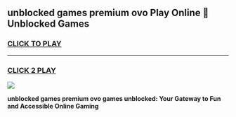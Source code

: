 
## unblocked games premium ovo Play Online 👋 Unblocked Games
<h3>
<a href="https://premium.freeplayer.one?title=unblocked_games_premium_ovo&ref=19F">CLICK TO PLAY</a></h3>
<hr>

<h3>
<a href="https://premium.freeplayer.one?title=unblocked_games_premium_ovo&ref=19F">CLICK 2 PLAY</a>
  
</h3>

<a href="https://premium.freeplayer.one?title=unblocked_games_premium_ovo&ref=19F"><img src="https://clearcache.store/games.png"></a>


**unblocked games premium ovo games unblocked: Your Gateway to Fun and Accessible Online Gaming**
